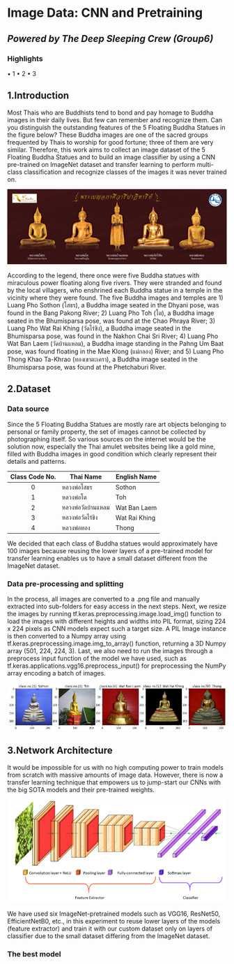 # Image Data: CNN and Pretraining
## _Powered by The Deep Sleeping Crew (Group6)_

### Highlights
•	1
•	2
•	3
 
## 1.Introduction
Most Thais who are Buddhists tend to bond and pay homage to Buddha images in their daily lives. But few can remember and recognize them. Can you distinguish the outstanding features of the 5 Floating Buddha Statues in the figure below? These Buddha images are one of the sacred groups frequented by Thais to worship for good fortune; three of them are very similar. Therefore, this work aims to collect an image dataset of the 5 Floating Buddha Statues and to build an image classifier by using a CNN pre-trained on ImageNet dataset and transfer learning to perform multi-class classification and recognize classes of the images it was never trained on.

<img src="https://github.com/robinoud/BADS7604_HW4_Transfer_Learning/blob/d9161d1181fe12d2ba2763718c3d16c7a12a6d4c/5%20Floating%20Buddha%20Statues.jpeg" style="width:600px;"/>

According to the legend, there once were five Buddha statues with miraculous power floating along five rivers. They were stranded and found by the local villagers, who enshrined each Buddha statue in a temple in the vicinity where they were found. 
The five Buddha images and temples are 1) Luang Pho Sothon (โสธร), a Buddha image seated in the Dhyani pose, was found in the Bang Pakong River; 2) Luang Pho Toh (โต), a Buddha image seated in the Bhumisparsa pose, was found at the Chao Phraya River; 3) Luang Pho Wat Rai Khing (วัดไร่ขิง), a Buddha image seated in the Bhumisparsa pose, was found in the Nakhon Chai Sri River; 4) Luang Pho Wat Ban Laem (วัดบ้านแหลม), a Buddha image standing in the Pahng Um Baat pose, was found floating in the Mae Klong (แม่กลอง) River; and 5) Luang Pho Thong Khao Ta-Khrao (ทองเขาตะเครา), a Buddha image seated in the Bhumisparsa pose, was found at the Phetchaburi River.


## 2.Dataset
### Data source
Since the 5 Floating Buddha Statues are mostly rare art objects belonging to personal or family property, the set of images cannot be collected by photographing itself. So various sources on the internet would be the solution now, especially the Thai amulet websites being like a gold mine, filled with Buddha images in good condition which clearly represent their details and patterns.

| Class Code No.| Thai Name | English Name |
| :------: | ------ | ------ | 
| 0 | หลวงพ่อโสธร | Sothon |
| 1 | หลวงพ่อโต | Toh | 
| 2 | หลวงพ่อวัดบ้านแหลม| Wat Ban Laem | 
| 3 | หลวงพ่อวัดไร่ขิง | Wat Rai Khing | 
| 4 | หลวงพ่อทอง| Thong | 

We decided that each class of Buddha statues would approximately have 100 images because reusing the lower layers of a  pre-trained model for transfer learning enables us to have a small dataset different from the ImageNet dataset.

### Data pre-processing and splitting

In the process, all images are converted to a .png file and manually extracted into sub-folders for easy access in the next steps. Next, we resize the images by running tf.keras.preprocessing.image.load_img() function to load the images with different heights and widths into PIL format, sizing 224 x 224 pixels as CNN models expect such a target size. A PIL Image instance is then converted to a Numpy array using tf.keras.preprocessing.image.img_to_array() function, returning a 3D Numpy array (501, 224, 224, 3). Last, we also need to run the images through a preprocess input function of the model we have used, such as tf.keras.applications.vgg16.preprocess_input() for preprocessing the NumPy array encoding a batch of images.

<img src="https://github.com/robinoud/BADS7604_HW4_Transfer_Learning/blob/823814a4fdb8e79904e7bd55a1c93bfa84a8f834/preprocessed%20images.png" style="width:800px;"/>

## 3.Network Architecture
It would be impossible for us with no high computing power to train models from scratch with massive amounts of image data. However, there is now a transfer learning technique that empowers us to jump-start our CNNs with the big SOTA models and their pre-trained weights. 

<img src="https://github.com/robinoud/BADS7604_HW4_Transfer_Learning/blob/0236b467df162ed81b1eb582e0c5629e93364ea9/CNN%20for%20image%20classification.png" style="width:600px;"/>

We have used six ImageNet-pretrained models such as VGG16, ResNet50, 
EfficientNetB0, etc., in this experiment to reuse lower layers of the models (feature extractor) and train it with our custom dataset only on layers of classifier due to the small dataset differing from the ImageNet dataset. 

### The best model

